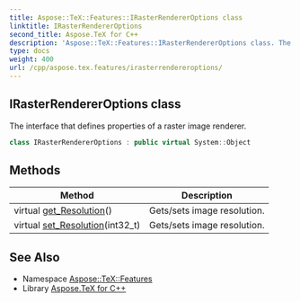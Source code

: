 ```yaml
---
title: Aspose::TeX::Features::IRasterRendererOptions class
linktitle: IRasterRendererOptions
second_title: Aspose.TeX for C++
description: 'Aspose::TeX::Features::IRasterRendererOptions class. The interface that defines properties of a raster image renderer in C++.'
type: docs
weight: 400
url: /cpp/aspose.tex.features/irasterrendereroptions/
---
```

## IRasterRendererOptions class


The interface that defines properties of a raster image renderer.

```cpp
class IRasterRendererOptions : public virtual System::Object
```

## Methods

| Method | Description |
| --- | --- |
| virtual [get_Resolution](./get_resolution/)() | Gets/sets image resolution. |
| virtual [set_Resolution](./set_resolution/)(int32_t) | Gets/sets image resolution. |
## See Also

* Namespace [Aspose::TeX::Features](../)
* Library [Aspose.TeX for C++](../../)
